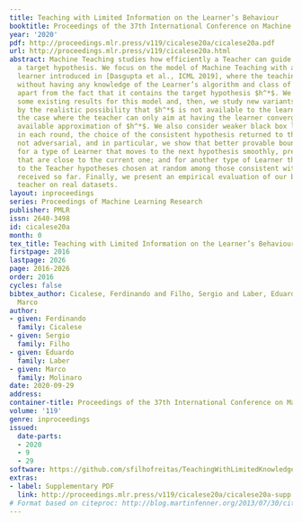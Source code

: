 ```yaml
---
title: Teaching with Limited Information on the Learner’s Behaviour
booktitle: Proceedings of the 37th International Conference on Machine Learning
year: '2020'
pdf: http://proceedings.mlr.press/v119/cicalese20a/cicalese20a.pdf
url: http://proceedings.mlr.press/v119/cicalese20a.html
abstract: Machine Teaching studies how efficiently a Teacher can guide a Learner to
  a target hypothesis. We focus on the model of Machine Teaching with a black box
  learner introduced in [Dasgupta et al., ICML 2019], where the teaching is done interactively
  without having any knowledge of the Learner’s algorithm and class of hypotheses,
  apart from the fact that it contains the target hypothesis $h^*$. We first refine
  some existing results for this model and, then, we study new variants of it. Motivated
  by the realistic possibility that $h^*$ is not available to the learner, we consider
  the case where the teacher can only aim at having the learner converge to a best
  available approximation of $h^*$. We also consider weaker black box learners, where,
  in each round, the choice of the consistent hypothesis returned to the Teacher is
  not adversarial, and in particular, we show that better provable bounds can be obtained
  for a type of Learner that moves to the next hypothesis smoothly, preferring hypotheses
  that are close to the current one; and for another type of Learner that can provide
  to the Teacher hypotheses chosen at random among those consistent with the examples
  received so far. Finally, we present an empirical evaluation of our basic interactive
  teacher on real datasets.
layout: inproceedings
series: Proceedings of Machine Learning Research
publisher: PMLR
issn: 2640-3498
id: cicalese20a
month: 0
tex_title: Teaching with Limited Information on the Learner’s Behaviour
firstpage: 2016
lastpage: 2026
page: 2016-2026
order: 2016
cycles: false
bibtex_author: Cicalese, Ferdinando and Filho, Sergio and Laber, Eduardo and Molinaro,
  Marco
author:
- given: Ferdinando
  family: Cicalese
- given: Sergio
  family: Filho
- given: Eduardo
  family: Laber
- given: Marco
  family: Molinaro
date: 2020-09-29
address: 
container-title: Proceedings of the 37th International Conference on Machine Learning
volume: '119'
genre: inproceedings
issued:
  date-parts:
  - 2020
  - 9
  - 29
software: https://github.com/sfilhofreitas/TeachingWithLimitedKnowledge
extras:
- label: Supplementary PDF
  link: http://proceedings.mlr.press/v119/cicalese20a/cicalese20a-supp.pdf
# Format based on citeproc: http://blog.martinfenner.org/2013/07/30/citeproc-yaml-for-bibliographies/
---
```

